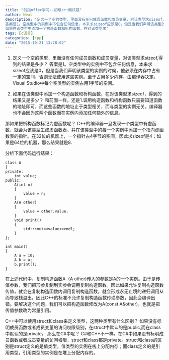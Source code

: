 ```yaml
---
title: "剑指offer学习--初级c++面试题"
author: Neal
description: "定义一个空的类型，里面没有任何成员函数和成员变量，对该类型求sizeof,得到的结果是多少？ 
答案是1。空类型中的实例中不包含任何信息，本来求sizeof应该是0，但是当我们声明该类型的实例的时候，他必须在内存中占有一定的空间，否则无法使用这些实例。至于占用多少内存，由编译器决定。Visual Studio中每个空类型的实例占用1字节的空间。
如果在该类型中添加一个构造函数和析构函数，在对该类型求"
tags: [c语言]
categories: [cpp]
date: "2015-10-21 13:28:02"
---
```

1. 定义一个空的类型，里面没有任何成员函数和成员变量，对该类型求sizeof,得到的结果是多少？
答案是1。空类型中的实例中不包含任何信息，本来求sizeof应该是0，但是当我们声明该类型的实例的时候，他必须在内存中占有一定的空间，否则无法使用这些实例。至于占用多少内存，由编译器决定。Visual Studio中每个空类型的实例占用1字节的空间。

2. 如果在该类型中添加一个构造函数和析构函数，在对该类型求sizeof，得到的结果又是多少？
和前面一样，还是1.调用构造函数和析构函数只需要知道函数的地址即可，而这些函数的地址止于类型相关，而与类型的实例无关，编译器也不会因为这两个函数而在实例内添加任何额外的信息。

那如果把析构函数标记为虚函数呢？
C++的编译器一旦发现一个类型中有虚函数，就会为该类型生成虚函数表，并在该类型中的每一个实例中添加一个指向虚函数表的指针。在32位的机器上，一个指针占4字节的空间，因此求sizeof是4；如果是64位的机器，那么结果就是8.

分析下面代码运行结果：

```
class A
{
private:
	int value;
public:
	A(int n)
	{
		value = n;
	}
	A(A other)
	{
		value = other.value;
	}
	void print()
	{
		std::cout<<value<<endl;
	}
};

int main()
{
	A a = 10;
	A b = a;
	b.print();
}
```
在上述代码中，复制构造函数A（A other)传入的参数是A的一个实例。由于是传值参数，我们把形参复制到实参会调用复制构造函数。因此如果允许复制构造函数传值，就会在复制构造函数内调用复制构造函数，就会形成永无止境的递归调用从而导致栈溢出。因此C++的标准不允许复制构造函数传递参数，因此会编译出错。要解决这个问题，我们可以把构造函数修改为A(const A&other)，也就是把传值参数改为常量引用。

C++中可以使用struct和class来定义类型，这两种类型有什么区别？
如果没有标明成员函数或者成员变量的访问权限级别，在struct中默认的是public,而在class中默认的是private。
那么在C#中呢？
C#和C++不一样。在C#中如果没有标明成员函数或者成员变量的访问权限，struct和class都是private。struct和class的区别是struct定义的是值类型，值类型的实例在栈上分配内存；而class定义的是引用类型，引用类型的实例是在堆上分配内存的。